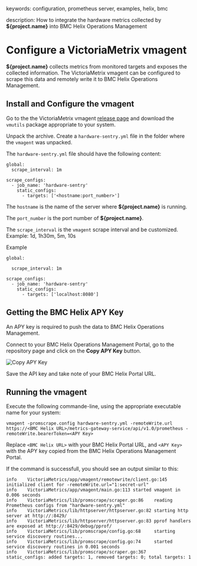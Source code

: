 keywords: configuration, prometheus server, examples, helix, bmc

description: How to integrate the hardware metrics collected by **${project.name}** into BMC Helix Operations Management

# Configure a VictoriaMetrix vmagent

**${project.name}** collects metrics from monitored targets and exposes the collected information. The VictoriaMetrix vmagent can be configured to scrape this data and remotely write it to BMC Helix Operations Management.

## Install and Configure the vmagent

Go to the the VictoriaMetrix vmagent [release page](https://github.com/VictoriaMetrics/VictoriaMetrics/releases) and download the `vmutils` package appropriate to your system.

Unpack the archive. Create a `hardware-sentry.yml` file in the folder where the `vmagent` was unpacked.

The `hardware-sentry.yml` file should have the following content:

```
global:
  scrape_interval: 1m

scrape_configs:
  - job_name: 'hardware-sentry'
    static_configs:
      - targets: ['<hostname:port_number>']
```

The `hostname` is the name of the server where **${project.name}** is running.

The `port_number` is the port number of **${project.name}**.

The `scrape_interval` is the `vmagent` scrape interval and be customized. Example: 1d, 1h30m, 5m, 10s

Example
```
global:

  scrape_interval: 1m

scrape_configs:
  - job_name: 'hardware-sentry'
    static_configs:
      - targets: ['localhost:8080']
```

## Getting the BMC Helix APY Key
An APY key is required to push the data to BMC Helix Operations Management.

Connect to your BMC Helix Operations Management Portal, go to the repository page and click on the **Copy APY Key** button.

![Copy APY Key](images/copy_apy_key.png)

Save the API key and take note of your BMC Helix Portal URL.

## Running the vmagent

Execute the following commande-line, using the appropriate executable name for your system:

```
vmagent -promscrape.config hardware-sentry.yml -remoteWrite.url https://<BMC Helix URL>/metrics-gateway-service/api/v1.0/prometheus -remoteWrite.bearerToken=<APY Key>
```

Replace `<BMC Helix URL>` with your BMC Helix Portal URL, and `<APY Key>` with the APY key copied from the BMC Helix Operations Management Portal.

If the command is successfull, you should see an output similar to this:

```
info    VictoriaMetrics/app/vmagent/remotewrite/client.go:145   initialized client for -remoteWrite.url="1:secret-url"
info    VictoriaMetrics/app/vmagent/main.go:113 started vmagent in 0.006 seconds
info    VictoriaMetrics/lib/promscrape/scraper.go:86    reading Prometheus configs from "hardware-sentry.yml"
info    VictoriaMetrics/lib/httpserver/httpserver.go:82 starting http server at http://:8429/
info    VictoriaMetrics/lib/httpserver/httpserver.go:83 pprof handlers are exposed at http://:8429/debug/pprof/
info    VictoriaMetrics/lib/promscrape/config.go:68     starting service discovery routines...
info    VictoriaMetrics/lib/promscrape/config.go:74     started service discovery routines in 0.001 seconds
info    VictoriaMetrics/lib/promscrape/scraper.go:367   static_configs: added targets: 1, removed targets: 0; total targets: 1
```